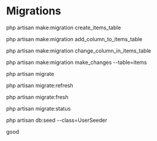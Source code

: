 # Migrations
php artisan make:migration create_items_table

php artisan make:migration add_column_to_items_table

php artisan make:migration change_column_in_items_table

php artisan make:migration make_changes --table=items

<!-- Run new migrations -->
php artisan migrate

<!-- Rolling back and re-migrate -->
php artisan migrate:refresh

<!-- Drop all tables and re-migrate -->
php artisan migrate:fresh

<!-- Check Migration Status -->
php artisan migrate:status

<!-- Fake data -->
 php artisan db:seed --class=UserSeeder

 good
